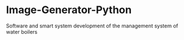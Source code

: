 # Image-Generator-Python
Software and smart system development of the management system of water boilers
